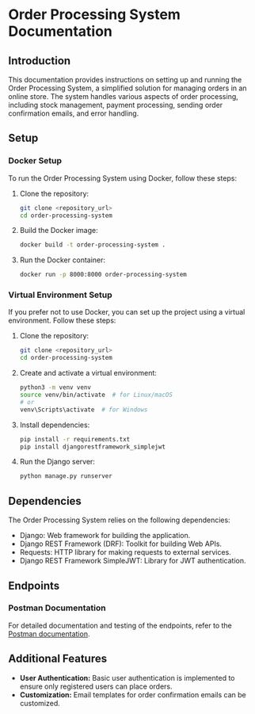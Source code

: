 # Order Processing System Documentation

## Introduction
This documentation provides instructions on setting up and running the Order Processing System, a simplified solution for managing orders in an online store. The system handles various aspects of order processing, including stock management, payment processing, sending order confirmation emails, and error handling.

## Setup

### Docker Setup
To run the Order Processing System using Docker, follow these steps:

1. Clone the repository:
   ```bash
   git clone <repository_url>
   cd order-processing-system
   ```

2. Build the Docker image:
   ```bash
   docker build -t order-processing-system .
   ```

3. Run the Docker container:
   ```bash
   docker run -p 8000:8000 order-processing-system
   ```

### Virtual Environment Setup
If you prefer not to use Docker, you can set up the project using a virtual environment. Follow these steps:

1. Clone the repository:
   ```bash
   git clone <repository_url>
   cd order-processing-system
   ```

2. Create and activate a virtual environment:
   ```bash
   python3 -m venv venv
   source venv/bin/activate  # for Linux/macOS
   # or
   venv\Scripts\activate  # for Windows
   ```

3. Install dependencies:
   ```bash
   pip install -r requirements.txt
   pip install djangorestframework_simplejwt
   ```

4. Run the Django server:
   ```bash
   python manage.py runserver
   ```

## Dependencies
The Order Processing System relies on the following dependencies:
- Django: Web framework for building the application.
- Django REST Framework (DRF): Toolkit for building Web APIs.
- Requests: HTTP library for making requests to external services.
- Django REST Framework SimpleJWT: Library for JWT authentication.

## Endpoints


### Postman Documentation
For detailed documentation and testing of the endpoints, refer to the [Postman documentation]().

## Additional Features
- **User Authentication:** Basic user authentication is implemented to ensure only registered users can place orders.
- **Customization:** Email templates for order confirmation emails can be customized.


